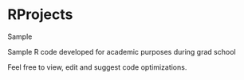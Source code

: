 # RProjects
Sample

Sample R code developed for academic purposes during grad school

Feel free to view, edit and suggest code optimizations. 
